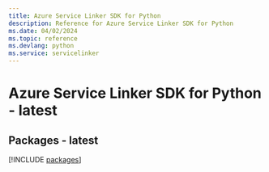 ```yaml
---
title: Azure Service Linker SDK for Python
description: Reference for Azure Service Linker SDK for Python
ms.date: 04/02/2024
ms.topic: reference
ms.devlang: python
ms.service: servicelinker
---
```

# Azure Service Linker SDK for Python - latest
## Packages - latest
[!INCLUDE [packages](service-linker-index.md)]